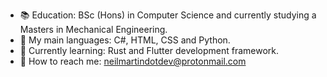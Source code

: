 - :books:  Education: BSc (Hons) in Computer Science and currently studying a Masters in Mechanical Engineering.
- :speech_balloon: My main languages: C#, HTML, CSS and Python.
- :seedling: Currently learning: Rust and Flutter development framework.
- :calling: How to reach me: neilmartindotdev@protonmail.com
